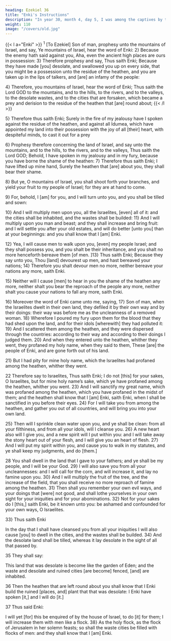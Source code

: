 ```yaml
---
heading: Ezekiel 36
title: "Enki's Instructions"
description: "In year 30, month 4, day 5, I was among the captives by the river of Chebar"
weight: 110
image: "/covers/old.jpg"
---
```



{{< l a="Enki" >}}
<sup>1</sup> [To Ezekiel] Son of man, prophesy unto the mountains of Israel, and say, Ye mountains of Israel, hear the word of Enki: 2} Because the enemy hath said against you, Aha, even the ancient high places are ours in possession: 3} Therefore prophesy and say, Thus saith Enki; Because they have made [you] desolate, and swallowed you up on every side, that you might be a possession unto the residue of the heathen, and you are taken up in the lips of talkers, and [are] an infamy of the people:

4} Therefore, you mountains of Israel, hear the word of Enki; Thus saith the Lord GOD to the mountains, and to the hills, to the rivers, and to the valleys, to the desolate wastes, and to the cities that are forsaken, which became a prey and derision to the residue of the heathen that [are] round about;
{{< /l >}}


5} Therefore thus saith Enki; Surely in the fire of my jealousy have I spoken against the residue of the heathen, and against all Idumea, which have appointed my land into their possession with the joy of all [their] heart, with despiteful minds, to cast it out for a prey

6} Prophesy therefore concerning the land of Israel, and say unto the mountains, and to the hills, to the rivers, and to the valleys, Thus saith the Lord GOD; Behold, I have spoken in my jealousy and in my fury, because you have borne the shame of the heathen: 7} Therefore thus saith Enki; I have lifted up mine hand, Surely the heathen that [are] about you, they shall bear their shame.

8} But ye, O mountains of Israel, you shall shoot forth your branches, and yield your fruit to my people of Israel; for they are at hand to come. 

9} For, behold, I [am] for you, and I will turn unto you, and you shall be tilled and sown: 

10} And I will multiply men upon you, all the Israelites, [even] all of it: and the cities shall be inhabited, and the wastes shall be builded: 11} And I will multiply upon you man and beast; and they shall increase and bring fruit: and I will settle you after your old estates, and will do better [unto you] than at your beginnings: and you shall know that I [am] Enki.

12} Yea, I will cause men to walk upon you, [even] my people Israel; and they shall possess you, and you shalt be their inheritance, and you shalt no more henceforth bereave them [of men. ]13} Thus saith Enki; Because they say unto you, Thou [land] devourest up men, and hast bereaved your nations; 14} Therefore you shalt devour men no more, neither bereave your nations any more, saith Enki.

15} Neither will I cause [men] to hear in you the shame of the heathen any more, neither shalt you bear the reproach of the people any more, neither shalt you cause your nations to fall any more, saith Enki. 

16} Moreover the word of Enki came unto me, saying, 17} Son of man, when the Israelites dwelt in their own land, they defiled it by their own way and by their doings: their way was before me as the uncleanness of a removed woman. 18} Wherefore I poured my fury upon them for the blood that they had shed upon the land, and for their idols [wherewith] they had polluted it: 19} And I scattered them among the heathen, and they were dispersed through the countries: according to their way and according to their doings I judged them. 20} And when they entered unto the heathen, whither they went, they profaned my holy name, when they said to them, These [are] the people of Enki, and are gone forth out of his land. 

21} But I had pity for mine holy name, which the Israelites had profaned among the heathen, whither they went.

22 Therefore say to Israelites, Thus saith Enki; I do not [this] for your sakes, O Israelites, but for mine holy name’s sake, which ye have profaned among the heathen, whither you went. 23} And I will sanctify my great name, which was profaned among the heathen, which you have profaned in the midst of them; and the heathen shall know that I [am] Enki, saith Enki, when I shall be sanctified in you before their eyes. 24} For I will take you from among the heathen, and gather you out of all countries, and will bring you into your own land.

25} Then will I sprinkle clean water upon you, and ye shall be clean: from all your filthiness, and from all your idols, will I cleanse you. 26} A new heart also will I give you, and a new spirit will I put within you: and I will take away the stony heart out of your flesh, and I will give you an heart of flesh. 27} And I will put my spirit within you, and cause you to walk in my statutes, and ye shall keep my judgments, and do [them.]

28 You shall dwell in the land that I gave to your fathers; and ye shall be my people, and I will be your God. 29} I will also save you from all your uncleannesses: and I will call for the corn, and will increase it, and lay no famine upon you. 30} And I will multiply the fruit of the tree, and the increase of the field, that you shall receive no more reproach of famine among the heathen. 31} Then shall you remember your own evil ways, and your doings that [were] not good, and shall lothe yourselves in your own sight for your iniquities and for your abominations. 32} Not for your sakes do I [this,] saith Enki, be it known unto you: be ashamed and confounded for your own ways, O Israelites.

33} Thus saith Enki

In the day that I shall have cleansed you from all your iniquities I will also cause [you] to dwell in the cities, and the wastes shall be builded. 34} And the desolate land shall be tilled, whereas it lay desolate in the sight of all that passed by. 

35 They shall say:

This land that was desolate is become like the garden of Eden; and the waste and desolate and ruined cities [are become] fenced, [and] are inhabited. 

36 Then the heathen that are left round about you shall know that I Enki build the ruined [places, and] plant that that was desolate: I Enki have spoken [it,] and I will do [it.]

37 Thus said Enki:

I will yet [for] this be enquired of by the house of Israel, to do [it] for them; I will increase them with men like a flock. 38} As the holy flock, as the flock of Jerusalem in her solemn feasts; so shall the waste cities be filled with flocks of men: and they shall know that I [am] Enki.
